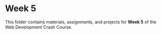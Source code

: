 # Week 5

This folder contains materials, assignments, and projects for **Week 5** of the Web Development Crash Course.

